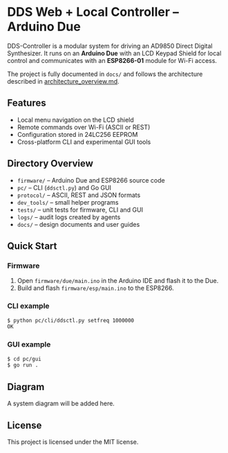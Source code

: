 # DDS Web + Local Controller – Arduino Due

DDS-Controller is a modular system for driving an AD9850 Direct Digital Synthesizer. It runs on an **Arduino Due** with an LCD Keypad Shield for local control and communicates with an **ESP8266-01** module for Wi-Fi access.

The project is fully documented in `docs/` and follows the architecture described in [architecture_overview.md](docs/design/architecture_overview.md).

## Features

- Local menu navigation on the LCD shield
- Remote commands over Wi-Fi (ASCII or REST)
- Configuration stored in 24LC256 EEPROM
- Cross-platform CLI and experimental GUI tools

## Directory Overview

- `firmware/` – Arduino Due and ESP8266 source code
- `pc/` – CLI (`ddsctl.py`) and Go GUI
- `protocol/` – ASCII, REST and JSON formats
- `dev_tools/` – small helper programs
- `tests/` – unit tests for firmware, CLI and GUI
- `logs/` – audit logs created by agents
- `docs/` – design documents and user guides

## Quick Start

### Firmware
1. Open `firmware/due/main.ino` in the Arduino IDE and flash it to the Due.
2. Build and flash `firmware/esp/main.ino` to the ESP8266.

### CLI example
```bash
$ python pc/cli/ddsctl.py setfreq 1000000
OK
```

### GUI example
```bash
$ cd pc/gui
$ go run .
```

## Diagram
A system diagram will be added here.

## License

This project is licensed under the MIT license.

